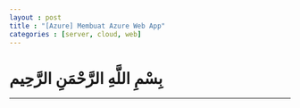 ```yaml
---
layout : post
title : "[Azure] Membuat Azure Web App"
categories : [server, cloud, web]
---
```


# بِسْمِ اللَّهِ الرَّحْمَنِ الرَّحِيم

---


